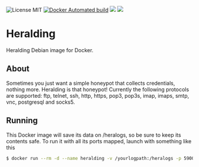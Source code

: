 ![License MIT](https://img.shields.io/badge/license-MIT-blue.svg) [![Docker Automated build](https://img.shields.io/docker/automated/dragas/heralding.svg)](https://hub.docker.com/r/dragas/heralding) [![](https://img.shields.io/docker/stars/dragas/heralding.svg)](https://hub.docker.com/r/dragas/heralding) [![](https://img.shields.io/docker/pulls/dragas/heralding.svg)](https://hub.docker.com/r/dragas/heralding)

# Heralding
Heralding Debian image for Docker.

## About
Sometimes you just want a simple honeypot that collects credentials, nothing more. Heralding is that honeypot! Currently the following protocols are supported: ftp, telnet, ssh, http, https, pop3, pop3s, imap, imaps, smtp, vnc, postgresql and socks5.

## Running
This Docker image will save its data on /heralogs, so be sure to keep its contents safe.
To run it with all its ports mapped, launch with something like this

```bash
$ docker run --rm -d --name heralding -v /yourlogpath:/heralogs -p 5900:5900 -p 80:80 -p 443:443 -p 110:110 -p 143:143 -p 21:21 -p 993:993 -p 995:995 -p 25:25 -p 5432:5432 -p 23:23 -p 22:22 -p 1080:1080 dragas/heralding
```
